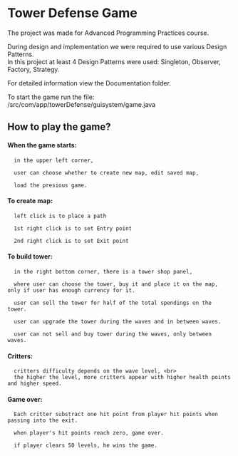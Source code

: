 # Tower Defense Game
The project was made for Advanced Programming Practices course.

During design and implementation we were required to use various Design Patterns.<br>
In this project at least 4 Design Patterns were used: Singleton, Observer, Factory, Strategy.

For detailed information view the Documentation folder.

To start the game run the file:
/src/com/app/towerDefense/guisystem/game.java





<h2>How to play the game?</h2>

<h4>When the game starts:</h4>

      in the upper left corner,

      user can choose whether to create new map, edit saved map,

      load the presious game.

<h4>To create map:</h4>

      left click is to place a path

      1st right click is to set Entry point

      2nd right click is to set Exit point

<h4>To build tower:</h4>

      in the right bottom corner, there is a tower shop panel,

      where user can choose the tower, buy it and place it on the map, only if user has enough currency for it.

      user can sell the tower for half of the total spendings on the tower.

      user can upgrade the tower during the waves and in between waves.

      user can not sell and buy tower during the waves, only between waves.

<h4>Critters:</h4>

      critters difficulty depends on the wave level, <br>
      the higher the level, more critters appear with higher health points and higher speed.

<h4>Game over:</h4>

      Each critter substract one hit point from player hit points when passing into the exit.

      when player's hit points reach zero, game over.

      if player clears 50 levels, he wins the game.
